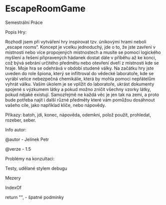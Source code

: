 # EscapeRoomGame
 Semestrální Práce

 Popis Hry:

 Rozhodl jsem při vytváření hry inspirovat tzv. únikovými hrami neboli „escape rooms“.
 Koncept je vcelku jednoduchý, jde o to, že jste zavřeni v místnosti nebo více propojených místnostech a musíte se pomocí logického myšlení a řešení připravených hádanek dostat dále v příběhu až ke konci,
 což bývá sebrání určitého předmětu nebo otevření dveří z místnosti kde se hraje.
 Moje hra se odehrává v období studené války. Na začátku hry jste uveden do role špiona, který se infiltroval do vědecké laboratoře, kde se vyrábí velice nebezpečná chemikálie, která by mohla pomoci nepřátelům vyhrát válku.
 Vaším úkolem je se vplížit do laboratoře, ukrást dokumenty spojené s výzkumem látky a pokud možno zničit všechny vzorky látky, pokud nějaké existují.
 Samozřejmě ne každá věc je jen tak na zemi, a proto bude potřeba najít i další různé předměty které vám pomůžou dosáhnout vašeho cíle, jako například klíče, nebo nápovědy.

Příkazy:
batoh,
jdi,
konec,
nápověda,
odemkni,
polož
použít,
prohledat,
rozeber,
seber.

Info autor:

@autor - Jelínek Petr

@verze - 1.5

Problémy na konzultaci:

Testy, udělané stylem debugu

Mezery

IndexOf

return "", - špatné podmínky

